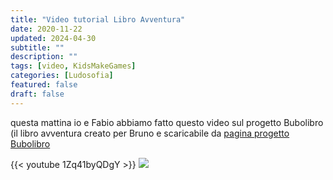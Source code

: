 ```yaml
---
title: "Video tutorial Libro Avventura"
date: 2020-11-22
updated: 2024-04-30
subtitle: ""
description: ""
tags: [video, KidsMakeGames]
categories: [Ludosofia]
featured: false
draft: false
---
```


questa mattina io e Fabio abbiamo fatto questo video sul progetto Bubolibro (il libro avventura creato per Bruno e scaricabile da [pagina progetto Bubolibro](../../../assets/img/projects/bubolibro/bubolibro_mappa.jpg)

{{< youtube 1Zq41byQDgY >}}
![](http://www.youtube.com/watch?v=1Zq41byQDgY)